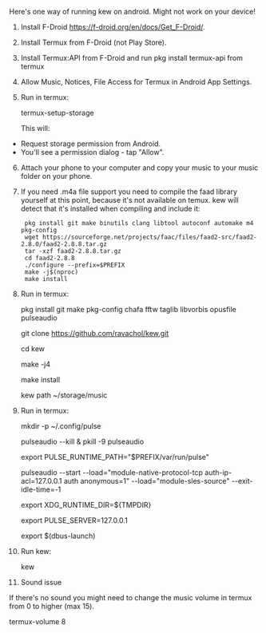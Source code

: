 Here's one way of running kew on android. Might not work on your device!

1. Install F-Droid https://f-droid.org/en/docs/Get_F-Droid/.

2. Install Termux from F-Droid (not Play Store).

3. Install Termux:API from F-Droid and run pkg install termux-api from termux

4. Allow Music, Notices, File Access for Termux in Android App Settings.

5. Run in termux:

	termux-setup-storage

	This will:
* Request storage permission from Android.
* You'll see a permission dialog - tap "Allow".

6. Attach your phone to your computer and copy your music to your music folder on your phone.

7. If you need .m4a file support you need to compile the faad library yourself at this point, because it's not available on temux. kew will detect that it's installed when compiling and include it:

        pkg install git make binutils clang libtool autoconf automake m4 pkg-config
        wget https://sourceforge.net/projects/faac/files/faad2-src/faad2-2.8.0/faad2-2.8.8.tar.gz
        tar -xzf faad2-2.8.8.tar.gz
        cd faad2-2.8.8
        ./configure --prefix=$PREFIX
        make -j$(nproc)
        make install

8. Run in termux:

	pkg install git make pkg-config chafa fftw taglib libvorbis opusfile pulseaudio

	git clone https://github.com/ravachol/kew.git

	cd kew

	make -j4

	make install

	kew path ~/storage/music

9. Run in termux:

	mkdir -p ~/.config/pulse

	pulseaudio --kill &
	pkill -9 pulseaudio

	export PULSE_RUNTIME_PATH="$PREFIX/var/run/pulse"

	pulseaudio --start --load="module-native-protocol-tcp auth-ip-acl=127.0.0.1 auth anonymous=1" --load="module-sles-source" --exit-idle-time=-1

	export XDG_RUNTIME_DIR=${TMPDIR}

	export PULSE_SERVER=127.0.0.1

	export $(dbus-launch)


10. Run kew:

	kew

11. Sound issue

If there's no sound you might need to change the music volume in termux from 0 to higher (max 15).

termux-volume 8
